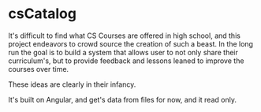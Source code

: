 # csCatalog

It's difficult to find what CS Courses are offered in high school, and this project endeavors
to crowd source the creation of such a beast.  In the long run the goal is to build a system
that allows user to not only share their curriculum's, but to provide feedback and lessons
leaned to improve the courses over time.

These ideas are clearly in their infancy.

It's built on Angular, and get's data from files for now, and it read only.
